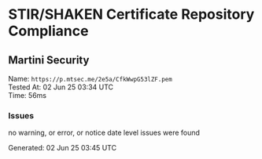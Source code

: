 # STIR/SHAKEN Certificate Repository Compliance

## Martini Security

Name: `https://p.mtsec.me/2e5a/CfkWwpG53lZF.pem`\
Tested At: 02 Jun 25 03:34 UTC\
Time: 56ms

### Issues

no warning, or error, or notice date level issues were found

Generated: 02 Jun 25 03:45 UTC